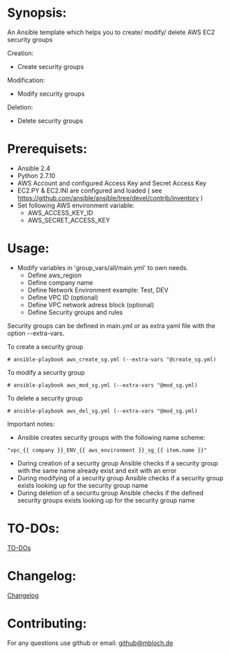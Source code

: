 # Synopsis:
An Ansible template which helps you to create/ modify/ delete AWS EC2 security groups

Creation:
 * Create security groups

Modification:
 * Modify security groups

Deletion:
 * Delete security groups

# Prerequisets:
* Ansible 2.4
* Python 2.7.10
* AWS Account and configured Access Key and Secret Access Key
* EC2.PY & EC2.INI are configured and loaded ( see https://github.com/ansible/ansible/tree/devel/contrib/inventory )
* Set following AWS environment variable:
  - AWS_ACCESS_KEY_ID
  - AWS_SECRET_ACCESS_KEY

# Usage:

* Modify variables in 'group_vars/all/main.yml' to own needs.
  - Define aws_region
  - Define company name
  - Define Network Environment example: Test, DEV
  - Define VPC ID (optional)
  - Define VPC network adress block (optional)
  - Define Security groups and rules

Security groups can be defined in main.yml or as extra yaml file with the option --extra-vars.

To create a security group
```
# ansible-playbook aws_create_sg.yml (--extra-vars "@create_sg.yml)
```
To modify a security group
```
# ansible-playbook aws_mod_sg.yml (--extra-vars "@mod_sg.yml)
```
To delete a security group
```
# ansible-playbook aws_del_sg.yml (--extra-vars "@mod_sg.yml)
```

Important notes:

* Ansible creates security groups with the following name scheme:
```
"vpc_{{ company }}_ENV_{{ aws_environment }}_sg_{{ item.name }}" 
```
* During creation of a security group Ansible checks if a security group with the same name already exist and exit with an error
* During modifying of a security group Ansible checks if a security group exists looking up for the security group name
* During deletion of a securitu group Ansible checks if the defined security groups exists looking up for the security group name

# TO-DOs:
[TO-DOs](./TODO.md)

# Changelog:
[Changelog](./CHANGELOG.md)

# Contributing:
For any questions use github or email: github@mbloch.de
